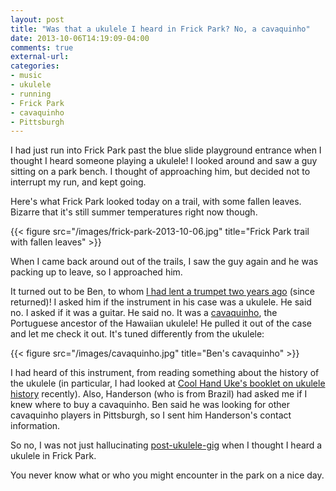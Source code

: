 ```yaml
---
layout: post
title: "Was that a ukulele I heard in Frick Park? No, a cavaquinho"
date: 2013-10-06T14:19:09-04:00
comments: true
external-url: 
categories: 
- music
- ukulele
- running
- Frick Park
- cavaquinho
- Pittsburgh
---
```

I had just run into Frick Park past the blue slide playground entrance when I thought I heard someone playing a ukulele! I looked around and saw a guy sitting on a park bench. I thought of approaching him, but decided not to interrupt my run, and kept going.

Here's what Frick Park looked today on a trail, with some fallen leaves. Bizarre that it's still summer temperatures right now though.

{{< figure src="/images/frick-park-2013-10-06.jpg" title="Frick Park trail with fallen leaves" >}}

When I came back around out of the trails, I saw the guy again and he was packing up to leave, so I approached him.

It turned out to be Ben, to whom [I had lent a trumpet two years ago](/blog/2011/10/01/run-shadyside-5k-outrunning-mickey-mouse-and-lending-a-trumpet/) (since returned)! I asked him if the instrument in his case was a ukulele. He said no. I asked if it was a guitar. He said no. It was a [cavaquinho](http://en.wikipedia.org/wiki/Cavaquinho), the Portuguese ancestor of the Hawaiian ukulele! He pulled it out of the case and let me check it out. It's tuned differently from the ukulele:

{{< figure src="/images/cavaquinho.jpg" title="Ben's cavaquinho" >}}

I had heard of this instrument, from reading something about the history of the ukulele (in particular, I had looked at [Cool Hand Uke's booklet on ukulele history](http://www.coolhanduke.com/worldukehistory.html) recently). Also, Handerson (who is from Brazil) had asked me if I knew where to buy a cavaquinho. Ben said he was looking for other cavaquinho players in Pittsburgh, so I sent him Handerson's contact information.

So no, I was not just hallucinating [post-ukulele-gig](/blog/2013/10/05/performing-with-the-steel-city-ukuleles-at-the-wilkins-school-community-center-ecofest-2013-with-videos/) when I thought I heard a ukulele in Frick Park.

You never know what or who you might encounter in the park on a nice day.
